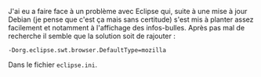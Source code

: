 J'ai eu a faire face à un problème avec Eclipse qui, suite à une mise à jour Debian (je pense que c'est ça mais sans 
certitude) s'est mis à planter assez facilement et notamment à l'affichage des infos-bulles. Après pas mal de recherche 
il semble que la solution soit de rajouter :

~~~
-Dorg.eclipse.swt.browser.DefaultType=mozilla
~~~

Dans le fichier `eclipse.ini`.

<!-- --- tags: eclipse -->